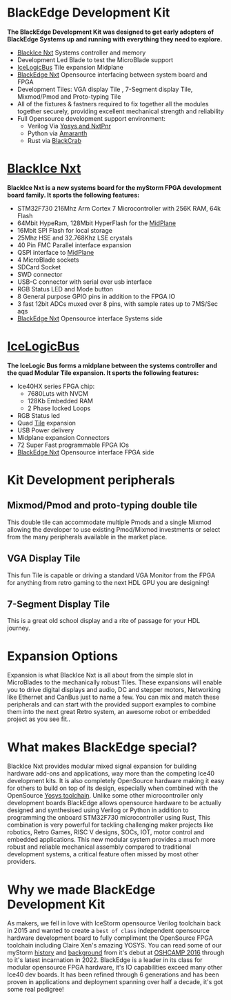 # BlackEdge Development Kit

**The BlackEdge Development Kit was designed to get early adopters of BlackEdge Systems up and running with everything they need to explore.**

* [BlackIce Nxt](https://github.com/folknology/BlackIceNxt) Systems controller and memory
* Development Led Blade to test the MicroBlade support
* [IceLogicBus](https://github.com/folknology/IceLogicBus) Tile expansion Midplane
* [BlackEdge Nxt](https://github.com/folknology/BlackEdge/tree/Nxt) Opensource interfacing between system board and FPGA
* Development Tiles: VGA display Tile , 7-Segment display Tile, Mixmod/Pmod and Proto-typing Tile
* All of the fixtures & fastners required to fix together all the modules together securely, providing excellent mechanical strength and reliability
* Full Opensource development support environment:
  * Verilog Via [Yosys and NxtPnr](https://github.com/YosysHQ/oss-cad-suite-build)
  * Python via [Amaranth](https://github.com/amaranth-lang)
  * Rust via [BlackCrab](https://github.com/folknology/BlackCrab/tree/BiNxt)

# [BlackIce Nxt](https://github.com/folknology/BlackIceNxt)
**BlackIce Nxt is a new systems board for the myStorm FPGA development board family. It sports the following features:**

* STM32F730 216Mhz Arm Cortex 7 Microcontroller with 256K RAM, 64k Flash
* 64Mbit HypeRam, 128Mbit HyperFlash for the [MidPlane](https://github.com/folknology/IceLogicBus)
* 16Mbit SPI Flash for local storage
* 25Mhz HSE and 32.768Khz LSE crystals
* 40 Pin FMC Parallel interface expansion
* QSPI interface to [MidPlane](https://github.com/folknology/IceLogicBus)
* 4 MicroBlade sockets
* SDCard Socket
* SWD connector
* USB-C connector with serial over usb interface
* RGB Status LED and Mode button
* 8 General purpose GPIO pins in addition to the FPGA IO
* 3 fast 12bit ADCs muxed over 8 pins, with sample rates up to 7MS/Sec
aqs
* [BlackEdge Nxt](https://github.com/folknology/BlackEdge/tree/Nxt) Opensource interface Systems side
# [IceLogicBus](https://github.com/folknology/IceLogicBus) 
**The IceLogic Bus forms a midplane between the systems controller and the quad Modular Tile expansion. It sports the following features:**

* Ice40HX series FPGA chip:
  * 7680Luts with NVCM
  * 128Kb Embedded RAM
  * 2 Phase locked Loops
* RGB Status led
* Quad [Tile](https://github.com/folknology/Tiles) expansion
* USB Power delivery
* Midplane expansion Connectors
* 72 Super Fast programmable FPGA IOs
* [BlackEdge Nxt](https://github.com/folknology/BlackEdge/tree/Nxt) Opensource interface FPGA side

# Kit Development peripherals
## Mixmod/Pmod and proto-typing double tile
This double tile can accommodate multiple Pmods and a single Mixmod allowing the developer to use existing Pmod/Mixmod investments or select from the many peripherals available in the market place.
## VGA Display Tile
This fun Tile is capable or driving a standard VGA Monitor from the FPGA for anything from retro gaming to the next HDL GPU you are designing!
## 7-Segment Display Tile
This is a great old school display and a rite of passage for your HDL journey.

# Expansion Options
Expansion is what BlackIce Nxt is all about from the simple slot in MicroBlades to the mechanically robust Tiles. These expansions will enable you to drive digital displays and audio, DC and stepper motors, Networking like Ethernet and CanBus just to name a few. You can mix and match these peripherals and can start with the provided support examples to combine them into the next great Retro system, an awesome robot or embedded project as you see fit..

# What makes BlackEdge special?
BlackIce Nxt provides modular mixed signal expansion for building hardware add-ons and applications, way more than the competing Ice40 development kits. It is also completely OpenSource hardware making it easy for others to build on top of its design, especially when combined with the OpenSource [Yosys toolchain](https://github.com/YosysHQ/oss-cad-suite-build). Unlike some other microcontroller only development boards BlackEdge allows opensource hardware to be actually designed and synthesised using Verilog or Python in addition to programming the onboard STM32F730 microcontroller using Rust, This combination is very powerful for tackling challenging maker projects like robotics, Retro Games, RISC V designs, SOCs, IOT, motor control and embedded applications. This new modular system provides a much more robust and reliable mechanical assembly compared to traditional development systems, a critical feature often missed by most other providers.

# Why we made BlackEdge Development Kit
As makers, we fell in love with IceStorm opensource Verilog toolchain back in 2015 and wanted to create a `best of class` independent opensource hardware development board to fully compliment the OpenSource FPGA toolchain including Claire Xen's amazing YOSYS. You can read some of our myStorm [history](https://folknologylabs.wordpress.com/2016/08/28/a-storm-in-the-making/) and [background](https://folknologylabs.wordpress.com/2016/08/03/storm-in-a-pint-pot/) from it's debut at [OSHCAMP 2016](https://mystorm.uk/storm-surge-mystorm-debuts-at-oshcamp-2016/) through to it's latest incarnation in 2022. BlackEdge is a leader in its class for modular opensource FPGA hardware, it's IO capabilities exceed many other Ice40 dev boards. It has been refined through 6 generations and has been proven in applications and deployment spanning over half a decade, it's got some real pedigree!
